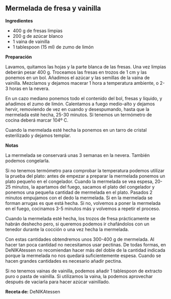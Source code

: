 ## Mermelada de fresa y vainilla

**Ingredientes**

- 400 g de fresas limpias
- 200 g de azúcar blanco
- 1 vaina de vainilla
- 1 tablespoon (15 ml) de zumo de limón

**Preparación**

Lavamos, quitamos las hojas y la parte blanca de las fresas. Una vez limpias deberán pesar 400 g. Troceamos las fresas en trozos de 1 cm y las ponemos en un bol. Añadimos el azúcar y las semillas de la vaina de vainilla. Mezclamos y dejamos macerar 1 hora a temperatura ambiente, o 2-3 horas en la nevera.

En un cazo mediano ponemos todo el contenido del bol, fresas y líquido, y añadimos el zumo de limón. Calentamos a fuego medio-alto y dejamos hervir, removiendo de vez en cuando y desespumando, hasta que la mermelada esté hecha, 25-30 minutos. Si tenemos un termómetro de cocina deberá marcar 104º C.

Cuando la mermelada esté hecha la ponemos en un tarro de cristal esterilizado y dejamos templar.

**Notas**

La mermelada se conservará unas 3 semanas en la nevera. También podemos congelarla.

Si no tenemos termómetro para comprobar la temperatura podemos utilizar la prueba del plato: antes de empezar a preparar la mermelada ponemos un plato pequeño en el congelador. Cuando la mermelada se vea espesa, 20-25 minutos, la apartamos del fuego, sacamos el plato del congelador y ponemos una pequeña cantidad de mermelada en el plato. Pasados 2 minutos empujamos con el dedo la mermelada. Si en la mermelada se forman arrugas es que está hecha. Si no, volvemos a poner la mermelada en el fuego, cocinamos 3-5 minutos más y volvemos a repetir el proceso.

Cuando la mermelada esté hecha, los trozos de fresa prácticamente se habrán deshecho pero, si queremos podemos ir chafándolos con un tenedor durante la cocción o una vez hecha la mermelada.

Con estas cantidades obtendremos unos 300-400 g de mermelada. Al hacer tan poca cantidad no necesitamos usar pectinas. De todas formas, en DeNIKAtessen no recomiendan hacer más del doble de la cantidad indicada porque la mermelada no nos quedará suficientemente espesa. Cuando se hacen grandes cantidades es necesario añadir pectina.

Si no tenemos vainas de vainilla, podemos añadir 1 tablespoon de extracto puro o pasta de vainilla. Si utilizamos la vaina, la podemos aprovechar después de vaciarla para hacer azúcar vainillado.

**Receta de:** DeNIKAtessen